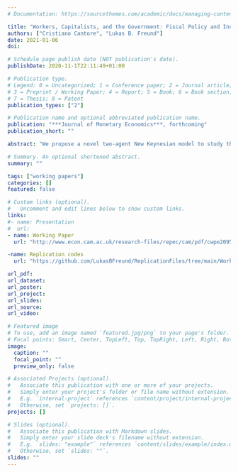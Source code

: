 ```yaml
---
# Documentation: https://sourcethemes.com/academic/docs/managing-content/

title: "Workers, Capitalists, and the Government: Fiscal Policy and Income (Re)Distribution"
authors: ["Cristiano Cantore", "Lukas B. Freund"]
date: 2021-01-06
doi:

# Schedule page publish date (NOT publication's date).
publishDate: 2020-11-1T22:11:49+01:00

# Publication type.
# Legend: 0 = Uncategorized; 1 = Conference paper; 2 = Journal article;
# 3 = Preprint / Working Paper; 4 = Report; 5 = Book; 6 = Book section;
# 7 = Thesis; 8 = Patent
publication_types: ["2"]

# Publication name and optional abbreviated publication name.
publication: "***Journal of Monetary Economics***, forthcoming"
publication_short: ""

abstract: "We propose a novel two-agent New Keynesian model to study the interaction of fiscal policy and household heterogeneity in a tractable environment. Workers can save in bonds subject to portfolio adjustment costs; firm ownership is concentrated among capitalists who do not supply labor. The model is consistent with micro data on empirical intertemporal marginal propensities to consume, and it avoids implausible profit income effects on labor supply. Relative to the traditional two-agent model, these features imply, respectively, a lower sensitivity of consumption to the composition of public financing; and smaller fiscal multipliers alongside pronounced redistributive effects."

# Summary. An optional shortened abstract.
summary: ""

tags: ["working papers"]
categories: []
featured: false

# Custom links (optional).
#   Uncomment and edit lines below to show custom links.
links:
#- name: Presentation
#  url:
- name: Working Paper
  url: "http://www.econ.cam.ac.uk/research-files/repec/cam/pdf/cwpe2095.pdf"

-name: Replication codes
  url: "https://github.com/LukasBFreund/ReplicationFiles/tree/main/WorkersCapitalistsGovernment"

url_pdf:
url_dataset:
url_poster:
url_project:
url_slides:
url_source:
url_video:

# Featured image
# To use, add an image named `featured.jpg/png` to your page's folder.
# Focal points: Smart, Center, TopLeft, Top, TopRight, Left, Right, BottomLeft, Bottom, BottomRight.
image:
  caption: ""
  focal_point: ""
  preview_only: false

# Associated Projects (optional).
#   Associate this publication with one or more of your projects.
#   Simply enter your project's folder or file name without extension.
#   E.g. `internal-project` references `content/project/internal-project/index.md`.
#   Otherwise, set `projects: []`.
projects: []

# Slides (optional).
#   Associate this publication with Markdown slides.
#   Simply enter your slide deck's filename without extension.
#   E.g. `slides: "example"` references `content/slides/example/index.md`.
#   Otherwise, set `slides: ""`.
slides: ""
---
```

